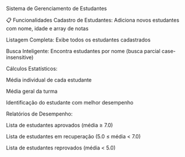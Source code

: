 Sistema de Gerenciamento de Estudantes

📋 Funcionalidades
Cadastro de Estudantes: Adiciona novos estudantes com nome, idade e array de notas

Listagem Completa: Exibe todos os estudantes cadastrados

Busca Inteligente: Encontra estudantes por nome (busca parcial case-insensitive)

Cálculos Estatísticos:

Média individual de cada estudante

Média geral da turma

Identificação do estudante com melhor desempenho

Relatórios de Desempenho:

Lista de estudantes aprovados (média ≥ 7.0)

Lista de estudantes em recuperação (5.0 ≤ média < 7.0)

Lista de estudantes reprovados (média < 5.0)
